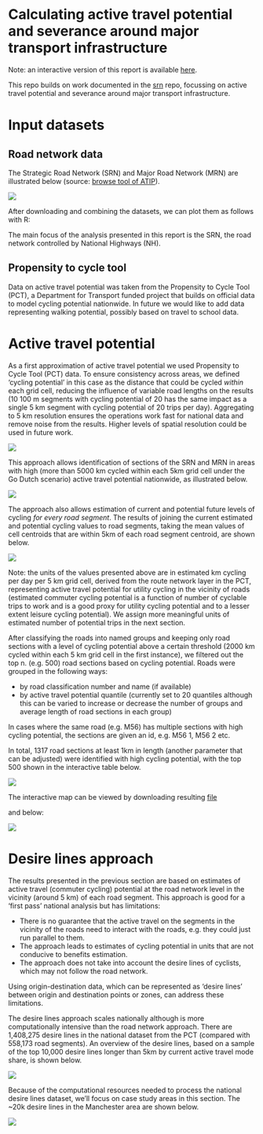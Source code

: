 

# Calculating active travel potential and severance around major transport infrastructure

Note: an interactive version of this report is available
[here](https://acteng.github.io/severance/severance.html).

This repo builds on work documented in the
[srn](https://github.com/acteng/srn) repo, focussing on active travel
potential and severance around major transport infrastructure.

# Input datasets

## Road network data

The Strategic Road Network (SRN) and Major Road Network (MRN) are
illustrated below (source: [browse tool of
ATIP](https://acteng.github.io/atip/browse.html?style=dataviz#6.2/52.917/-1.327)).

![](images/paste-1.png)

After downloading and combining the datasets, we can plot them as
follows with R:

The main focus of the analysis presented in this report is the SRN, the
road network controlled by National Highways (NH).

## Propensity to cycle tool

Data on active travel potential was taken from the Propensity to Cycle
Tool (PCT), a Department for Transport funded project that builds on
official data to model cycling potential nationwide. In future we would
like to add data representing walking potential, possibly based on
travel to school data.

# Active travel potential

As a first approximation of active travel potential we used Propensity
to Cycle Tool (PCT) data. To ensure consistency across areas, we defined
‘cycling potential’ in this case as the distance that could be cycled
*within* each grid cell, reducing the influence of variable road lengths
on the results (10 100 m segments with cycling potential of 20 has the
same impact as a single 5 km segment with cycling potential of 20 trips
per day). Aggregating to 5 km resolution ensures the operations work
fast for national data and remove noise from the results. Higher levels
of spatial resolution could be used in future work.

<!-- We'll convert the pct linestring data to a 5 km raster grid with the {terra} package. -->

![](README_files/figure-commonmark/pct-raster-1.png)

<!-- We can subset all grids with high cycling potential (e.g. 5000 km cycling potential) and extract nearby roads to calculate severance as follows: -->

This approach allows identification of sections of the SRN and MRN in
areas with high (more than 5000 km cycled within each 5km grid cell
under the Go Dutch scenario) active travel potential nationwide, as
illustrated below.

![](README_files/figure-commonmark/severance-1.png)

<!-- Building on the simplistic approach, we'll assign active travel potential to each road segment based on the values of the 'active travel potential cells' that they intersect with. -->
<!-- This approach is illustrated below (a logical extension of this approach would be to use PCT section centroids as the basis for road active travel potential values): -->

The approach also allows estimation of current and potential future
levels of cycling *for every road segment*. The results of joining the
current estimated and potential cycling values to road segments, taking
the mean values of cell centroids that are within 5km of each road
segment centroid, are shown below.

![](README_files/figure-commonmark/unnamed-chunk-11-1.png)

Note: the units of the values presented above are in estimated km
cycling per day per 5 km grid cell, derived from the route network layer
in the PCT, representing active travel potential for utility cycling in
the vicinity of roads (estimated commuter cycling potential is a
function of number of cyclable trips to work and is a good proxy for
utility cycling potential and to a lesser extent leisure cycling
potential). We assign more meaningful units of estimated number of
potential trips in the next section.

After classifying the roads into named groups and keeping only road
sections with a level of cycling potential above a certain threshold
(2000 km cycled within each 5 km grid cell in the first instance), we
filtered out the top n. (e.g. 500) road sections based on cycling
potential. Roads were grouped in the following ways:

- by road classification number and name (if available)
- by active travel potential quantile (currently set to 20 quantiles
  although this can be varied to increase or decrease the number of
  groups and average length of road sections in each group)

In cases where the same road (e.g. M56) has multiple sections with high
cycling potential, the sections are given an id, e.g. M56 1, M56 2 etc.

In total, 1317 road sections at least 1km in length (another parameter
that can be adjusted) were identified with high cycling potential, with
the top 500 shown in the interactive table below.

![](README_files/figure-commonmark/top-roads-1.png)

The interactive map can be viewed by downloading resulting
[file](https://github.com/acteng/severance/releases/download/v1.0/m_top_srn.html)

and below:

![](README_files/figure-commonmark/m_top_srn-1.png)

# Desire lines approach

The results presented in the previous section are based on estimates of
active travel (commuter cycling) potential at the road network level in
the vicinity (around 5 km) of each road segment. This approach is good
for a ‘first pass’ national analysis but has limitations:

- There is no guarantee that the active travel on the segments in the
  vicinity of the roads need to interact with the roads, e.g. they could
  just run parallel to them.
- The approach leads to estimates of cycling potential in units that are
  not conducive to benefits estimation.
- The approach does not take into account the desire lines of cyclists,
  which may not follow the road network.

Using origin-destination data, which can be represented as ‘desire
lines’ between origin and destination points or zones, can address these
limitations.

The desire lines approach scales nationally although is more
computationally intensive than the road network approach. There are
1,408,275 desire lines in the national dataset from the PCT (compared
with 558,173 road segments). An overview of the desire lines, based on a
sample of the top 10,000 desire lines longer than 5km by current active
travel mode share, is shown below.

![](README_files/figure-commonmark/national-desire-lines-map-1.png)

Because of the computational resources needed to process the national
desire lines dataset, we’ll focus on case study areas in this section.
The ~20k desire lines in the Manchester area are shown below.

![](README_files/figure-commonmark/unnamed-chunk-20-1.png)

<!-- # Outakes -->
<!-- ## Breaking-up SRN into small sections -->
<!-- ## Demo PCT modelling: -->
